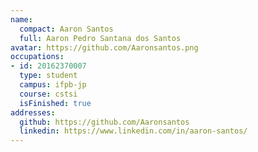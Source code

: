 ```yaml
---
name:
  compact: Aaron Santos
  full: Aaron Pedro Santana dos Santos
avatar: https://github.com/Aaronsantos.png
occupations:
- id: 20162370007
  type: student
  campus: ifpb-jp
  course: cstsi
  isFinished: true
addresses:
  github: https://github.com/Aaronsantos
  linkedin: https://www.linkedin.com/in/aaron-santos/
---
```

